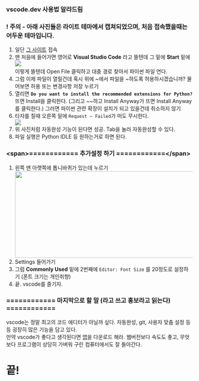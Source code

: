 ### vscode.dev 사용법 알랴드림

### ! 주의 - 아래 사진들은 라이트 테마에서 캡쳐되었으며, 처음 접속했을때는 어두운 테마입니다.

<ol>
    <li>일단 <a href="https://vscode.dev/" target="_blank">그 사이트</a> 접속</li>
    <li>
        맨 처음에 들어가면 영어로 <b>Visual Studio Code</b> 라고 뜰텐데 그 밑에 <b>Start</b> 밑에
        <br>
        <img src="https://i.imgur.com/fETlg3m.png" style="display: inline;">
    </li>
    <li style="list-style-type: none;">이렇게 뜰텐데 Open File 클릭하고 대충 경로 찾아서 파이썬 파일 연다.</li>
    <li>그럼 이제 파일이 열릴건데 혹시 위에 ~에서 파일을 ~하도록 허용하시겠습니까? 물어보면 허용 또는 변경사항 저장 누르기</li>
    <li>열리면 <b><code>Do you want to install the recommended extensions for Python?</code></b> 뜨면 Install을 클릭한다. (그리고 ~~하고 Install Anyway가 뜨면 Install Anyway를 클릭한다.) 그러면 파이썬 관련 확장이 설치가 되고 있을건데 취소하지 않기</li>
    <li>타자를 칠때 오른쪽 밑에 <code>Request ~ Failed</code>가 떠도 무시한다.</li>
    <img src="https://i.imgur.com/nHLswg7.png">
    <li>위 사진처럼 자동완성 기능이 된다면 성공. Tab을 눌러 자동완성할 수 있다.</li>
    <li>파일 실행은 Python IDLE 등 원하는거로 하면 된다.</li>
</ol>

### \<span>============ 추가설정 하기 ============\</span>

<ol>
    <li>왼쪽 맨 아랫쪽에 톱니바퀴가 있는데 누르기</li>
    <img src="https://i.imgur.com/gC2dFRa.png" width="489" height="234">
    <li>Settings 들어가기</li>
    <li>그럼 <b>Commonly Used</b> 밑에 2번째에 <code>Editor: Font Size</code> 를 20정도로 설정하기 (폰트 크기는 개인취향)</li>
    <li>끝. vscode를 즐기자.</li>
</ol>

### ============ 마지막으로 할 말 (라고 쓰고 홍보라고 읽는다) ============

<span>
    vscode는 정말 최고의 코드 에디터가 아닐까 싶다. 자동완성, git, 사용자 맞춤 설정 등등 굉장히 많은 기능을 담고 있다.
    <br>
    만약 vscode가 좋다고 생각된다면 <a href="https://code.visualstudio.com/Download">앱</a>을 다운로드 해라. 웹버전보다 속도도 좋고, 무엇보다 프로그램이 상당히 가벼워 구린 컴퓨터에서도 잘 돌아간다.
</span>

<h1>끝!</h1>
